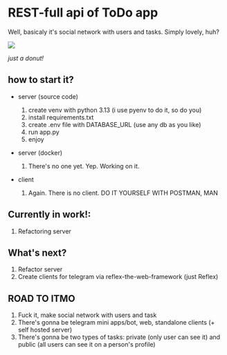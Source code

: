 # REST-full api of ToDo app

Well, basicaly it's social network with users and tasks. Simply lovely, huh?

![](https://camo.githubusercontent.com/f7f65a2aa0cf90ec681e6e402fb6e4e76e7662ef258d3816ab6e4e4ef1a78355/68747470733a2f2f692e70696e696d672e636f6d2f6f726967696e616c732f64322f36342f34342f64323634343436323262356538633461343730306431363830336137623939322e676966) 

*just a donut!*

## how to start it?
- server (source code) 
  1. create venv with python 3.13 (i use pyenv to do it, so do you)
  2. install requirements.txt
  3. create .env file with DATABASE_URL (use any db as you like)
  4. run app.py
  5. enjoy

- server (docker)
  1. There's no one yet. Yep. Working on it.

- client
  1. Again. There is no client. DO IT YOURSELF WITH POSTMAN, MAN

## Currently in work!:
 1. Refactoring server

## What's next?
 1. Refactor server
 2. Create clients for telegram via reflex-the-web-framework (just Reflex)

## ROAD TO ITMO
1. Fuck it, make social network with users and task 
2. There's gonna be telegram mini apps/bot, web, standalone clients (+ self hosted server)
3. There's gonna be two types of tasks: private (only user can see it) and public (all users can see it on a person's profile)

